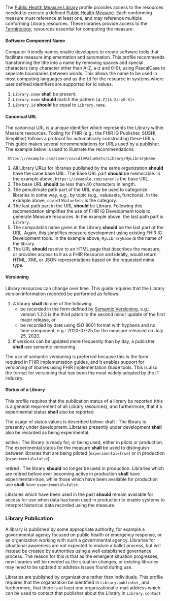 The [Public Health Measure Library](StructureDefinition-PublicHealthMeasureLibrary.html) profile provides access to the resources needed to execute a defined [Public Health Measure](StructureDefinition-PublicHealthMeasure.html).
Each conforming measure must reference at least one, and may reference multiple conforming Library resources.  These libraries provide access to the [Terminology](http://www.hl7.org/fhir/ConceptMap.html),
resources essential for computing the measure.


#### Software Component Name
Computer friendly names enable developers to create software tools that facilitate measure implementation and automation.  This profile
recommends transforming the title into a name by removing spaces and special characters (any character other than A-Z, a-z and 0-9),
using PascalCase to seperate boundaries between words. This allows the name to be used in most computing languages and as
the `id` for the resource in systems where user defined identifiers are supported for id values.

1. `Library.name` **shall** be present.
2. `Library.name` **should** match the pattern `[A-Z][A-Za-z0-9]+`.
3. `Library.id` **should** be equal to `Library.name`.

#### Canonical URL
The canonical URL is a unique identifier which represents the Library within Measure resources. Tooling for FHIR
(e.g., the FHIR IG Publisher, SUSHI, Simplifier) follows a protocol for automatically constructing these URLs. This guide makes several
recommendations for URLs used by a publisher.  The example below is used to illustrate the recommendations

     https:\//example.com/saner/covid19ValueSets/Library/MyLibraryName

1. All Library URLs for libraries published by the same organization **should** have the same base URL. The Base URL part **should** be memorable.
   In the example above, `https:\//example.com/saner` is the base URL.
2. The base URL **should** be less than 40 characters in length.
3. The penultimate path part of the URL may be used to categorize libraries in some way, e.g., by topic (e.g., valuesets, functions). In the example above, `covid19ValueSets` is the category.
4. The last path part in the URL **should** be Library. Following this recomendation simplifies the use of FHIR IG Development tools to
   generate Measure resources.  In the example above, the last path part is `Library`.
5. The computable name given in the Library **should** be the last part of the URL. Again, this simplifies measure development using existing
   FHIR IG Development tools. In the example above, `MyLibraryName` is the name of the library.
6. The URL **should** resolve to an HTML page that describes the measure, or provides access to it as a FHIR Resource and ideally, would
   return HTML, XML or JSON representations based on the requested mime type.

#### Versioning
Library resources can change over time. This guide requires that the Library version information recorded be performed as follows:

1. A library **shall** do one of the following:
   * be recorded in the form defined by [Semantic Versioning](https://semver.org/), e.g.: version 1.2.3 is the third patch to the second minor
     update of the first major release, or
   * be recorded by date using ISO 8601 format with hyphens and no time component, e.g.: 2020-07-25 for the measure released on July 25, 2020.
2. If versions can be updated more frequently than by day, a publisher **shall** use semantic versioning.

The use of semantic versioning is preferred because this is the form required in FHIR implementation guides, and it enables support for versioning
of libaries using FHIR Implementation Guide tools. This is also the format for versioning that has been the most widely adopted by the IT industry.

#### Status of a Library
This profile requires that the publication status of a library be reported (this is a general requirement of all Library resources), and
furthermore, that it's experimental status **shall** also be reported.

The usage of status values is described below:
draft
: The library is presently under development. Libraries presently under development **shall** also be recorded as being experimental.

active
: The library is ready for, or being used, either in pilots or production. The experimental status for the measure **shall** be used to distinguish between
libraries that are being piloted (`experimental=true`) or in production (`experimental=false`).

retired
: The library **should** no longer be used in production. Libraries which are retired before ever becoming active in production **shall** have experimental=true,
while those which have been available for production use **shall** have `experimental=false`.

Libraries which have been used in the past **should** remain available for access for use when data has been used in production to enable systems to
interpret historical data recorded using the measure.


### Library Publication
A library is published by some appropriate authority, for example a governmental agency focused on public health or emergency response,
or an organization working with such a governmental agency. Libraries for situational awareness are not expected to endure a ballot process,
but will instead be created by authorities using a well established governance process. The reason for this is that as the emergent situation
progresses, new libraries will be needed as the situation changes, or existing libraries may need to be updated to address issues found
during use.

Libraries are published by organizations rather than individuals.  This profile requires that the organization be identified in
`Library.publisher`, and furthermore, that there is at least one organizational e-mail address which can be used to contact
that publisher about the Library in `Library.contact`

